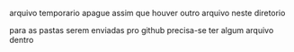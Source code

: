 

arquivo temporario
apague assim que houver outro arquivo neste diretorio

para as pastas serem enviadas pro github precisa-se ter algum arquivo dentro
